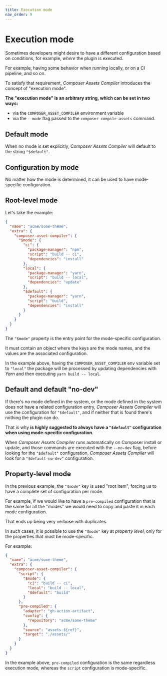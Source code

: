 ```yaml
---
title: Execution mode
nav_order: 9
---
```


# Execution mode

Sometimes developers might desire to have a different configuration based on conditions, for example, _where_ the plugin is executed.

For example, having some behavior when running locally, or on a CI pipeline, and so on.

To satisfy that requirement, _Composer Assets Compiler_ introduces the concept of "execution mode".

**The "execution mode" is an arbitrary string, which can be set in two ways:**

- via the `COMPOSER_ASSET_COMPILER` environment variable
- via the `--mode` flag passed to the `composer compile-assets` command.



## Default mode

When no mode is set explicitly, _Composer Assets Compiler_ will default to the string `"$default"`.



## Configuration by mode

No matter how the mode is determined, it can be used to have mode-specific configuration.



## Root-level mode

Let's take the example:

```json
{
  "name": "acme/some-theme",
  "extra": {
    "composer-asset-compiler": {
      "$mode": {
        "ci": {
          "package-manager": "npm",
          "script": "build -- ci",
          "dependencies": "install"
        },
        "local": {
          "package-manager": "yarn",
          "script": "build -- local",
          "dependencies": "update"
        },
        "$default": {
          "package-manager": "yarn",
          "script": "build",
          "dependencies": "install"
        }
      }
    }
  }
}
```

The `"$mode"` property is the entry point for the mode-specific configuration.

It must contain an object where the keys are the mode names, and the values are the associated configuration.

In the example above, having the `COMPOSER_ASSET_COMPILER` env variable set to `"local"` the package will be processed by updating dependencies with _Yarn_ and then executing `yarn build -- local`.



## Default and default "no-dev"

If there's no mode defined in the system, or the mode defined in the system does not have a related configuration entry, _Composer Assets Compiler_ will use the configuration for `"$default"`, and if neither that is found there's nothing the plugin can do.

That is why **is highly suggested to always have a `"$default"` configuration when using mode-specific configuration**.

When _Composer Assets Compiler_ runs automatically on Composer install or update, and those commands are executed with the `--no-dev` flag, before looking for the `"$default"` configuration, _Composer Assets Compiler_ will look for a `"$default-no-dev"` configuration.



## Property-level mode

In the previous example, the `"$mode"` key is used "root item", forcing us to have a complete set of configuration per mode.

For example, if we would like to have a `pre-compiled` configuration that is the same for all the "modes" we would need to copy and paste it in each mode configuration.

That ends up being very verbose with duplicates.

In such cases, it is possible to use the `"$mode"` key at *property level*, only for the properties that must be mode-specific.

For example:

```json
{
  "name": "acme/some-theme",
  "extra": {
    "composer-asset-compiler": {
      "script": {
        "$mode": {
          "ci": "build -- ci",
          "local": "build -- local",
          "$default": "build"
        }
      },
      "pre-compiled": {
        "adapter": "gh-action-artifact",
        "config": {
          "repository": "acme/some-theme"
        },
        "source": "assets-${ref}",
        "target": "./assets/"
      }
    }
  }
}
```

In the example above, `pre-compiled` configuration is the same regardless execution mode, whereas the `script` configuration is mode-specific.